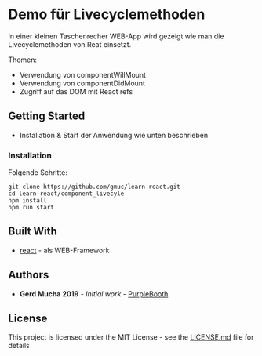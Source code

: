 # Demo für Livecyclemethoden

In einer kleinen Taschenrecher WEB-App wird gezeigt wie man die Livecyclemethoden von Reat einsetzt.

Themen:
* Verwendung von componentWillMount
* Verwendung von componentDidMount
* Zugriff auf das DOM mit React refs

## Getting Started

* Installation & Start der Anwendung wie unten beschrieben

### Installation

Folgende Schritte:

```
git clone https://github.com/gmuc/learn-react.git
cd learn-react/component_livecyle
npm install
npm run start
```

## Built With

* [react](https://reactjs.org/) - als WEB-Framework

## Authors

* **Gerd Mucha 2019** - *Initial work* - [PurpleBooth](https://github.com/PurpleBooth)

## License

This project is licensed under the MIT License - see the [LICENSE.md](LICENSE.md) file for details
